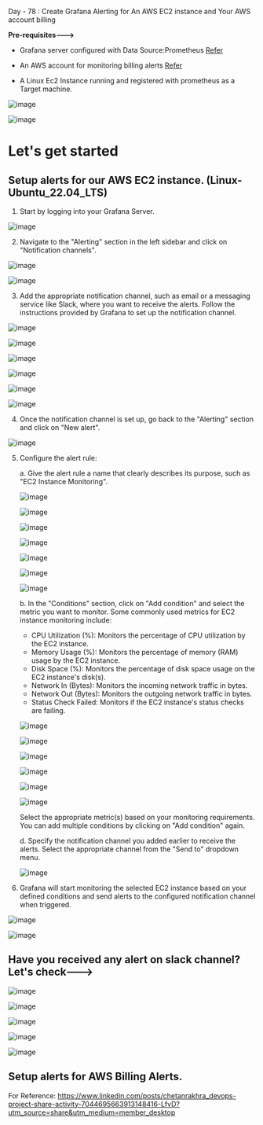 Day - 78 : Create Grafana Alerting for An AWS EC2 instance and Your AWS account billing

**Pre-requisites--->**

- Grafana server configured with Data Source:Prometheus [Refer](https://90daysofdevopschallenge.hashnode.dev/day74-90daysofdevops-challenge-tws)

- An AWS account for monitoring billing alerts [Refer](https://aws.amazon.com/free/?trk=17a47518-9bfe-4f1e-a67f-42bdd19264e5&sc_channel=ps&ef_id=CjwKCAjw44mlBhAQEiwAqP3eVtVUav8CKJEQyq5uKDZ1DwpoeOBuYMAGE5TKBwgV8b6AnRWkjuP6-BoCPZMQAvD_BwE:G:s&s_kwcid=AL!4422!3!525855180410!p!!g!!amazon%20web%20server!13385427590!122597168825&all-free-tier.sort-by=item.additionalFields.SortRank&all-free-tier.sort-order=asc&awsf.Free%20Tier%20Types=*all&awsf.Free%20Tier%20Categories=*all)

- A Linux Ec2 Instance running and registered with prometheus as a Target machine.

![image](https://github.com/Chaitannyaa/90DaysOfDevOps/assets/117350787/5ba991d6-abef-40f7-8074-cf90fb6e1b20)

![image](https://github.com/Chaitannyaa/90DaysOfDevOps/assets/117350787/8c92379c-a572-466d-ab30-b779b1a4d388)

# Let's get started 

## Setup alerts for our AWS EC2 instance. (Linux-Ubuntu_22.04_LTS)

1. Start by logging into your Grafana Server.

![image](https://github.com/Chaitannyaa/90DaysOfDevOps/assets/117350787/25956352-27ec-4a49-9279-d416bb9616fa)

2. Navigate to the "Alerting" section in the left sidebar and click on "Notification channels".

![image](https://github.com/Chaitannyaa/90DaysOfDevOps/assets/117350787/65edd7d0-f7bf-4cab-a78e-4772be1f9acd)

![image](https://github.com/Chaitannyaa/90DaysOfDevOps/assets/117350787/27f33d9a-09db-4036-9baf-0c87922cb28f)

3. Add the appropriate notification channel, such as email or a messaging service like Slack, where you want to receive the alerts. Follow the instructions provided by Grafana to set up the notification channel.

![image](https://github.com/Chaitannyaa/90DaysOfDevOps/assets/117350787/c053294a-a424-41dd-a9d4-2338ff69d2ec)

![image](https://github.com/Chaitannyaa/90DaysOfDevOps/assets/117350787/cbe6601e-94f1-4c0f-940c-3d638063c700)

![image](https://github.com/Chaitannyaa/90DaysOfDevOps/assets/117350787/c14e3e35-60e7-43e5-9091-faa48d8b9c8f)

![image](https://github.com/Chaitannyaa/90DaysOfDevOps/assets/117350787/c88ab857-e554-4b72-9331-c831629ba2af)

![image](https://github.com/Chaitannyaa/90DaysOfDevOps/assets/117350787/4a6ef6d4-dfab-4db4-8877-3c0e972a0b1e)

![image](https://github.com/Chaitannyaa/90DaysOfDevOps/assets/117350787/ea6f5721-a3df-47a1-9977-5b51f2a88bfe)

4. Once the notification channel is set up, go back to the "Alerting" section and click on "New alert".

![image](https://github.com/Chaitannyaa/90DaysOfDevOps/assets/117350787/c74bea6a-790b-4101-b1f2-8f2253b1ef18)

5. Configure the alert rule:

   a. Give the alert rule a name that clearly describes its purpose, such as "EC2 Instance Monitoring".

   ![image](https://github.com/Chaitannyaa/90DaysOfDevOps/assets/117350787/e60603ca-c3eb-475b-9542-5f4c420453c4)

   ![image](https://github.com/Chaitannyaa/90DaysOfDevOps/assets/117350787/f9e83c55-1584-49db-ab08-82e805792011)

   ![image](https://github.com/Chaitannyaa/90DaysOfDevOps/assets/117350787/edf06034-cd64-4852-8ce8-ca36fef4f417)

   ![image](https://github.com/Chaitannyaa/90DaysOfDevOps/assets/117350787/c024c785-3d4f-4ad1-9db2-19a9e05b9476)

   ![image](https://github.com/Chaitannyaa/90DaysOfDevOps/assets/117350787/d5c4421d-c28b-4259-a75f-41fc43edcd65)

   ![image](https://github.com/Chaitannyaa/90DaysOfDevOps/assets/117350787/d9c67e37-0cb7-404b-aafe-d4369a742822)

   ![image](https://github.com/Chaitannyaa/90DaysOfDevOps/assets/117350787/539efd44-3719-44be-a7ce-f1a11903bee0)

   b. In the "Conditions" section, click on "Add condition" and select the metric you want to monitor. Some commonly used metrics for EC2 instance monitoring include:

      - CPU Utilization (%): Monitors the percentage of CPU utilization by the EC2 instance.
      - Memory Usage (%): Monitors the percentage of memory (RAM) usage by the EC2 instance.
      - Disk Space (%): Monitors the percentage of disk space usage on the EC2 instance's disk(s).
      - Network In (Bytes): Monitors the incoming network traffic in bytes.
      - Network Out (Bytes): Monitors the outgoing network traffic in bytes.
      - Status Check Failed: Monitors if the EC2 instance's status checks are failing.

   ![image](https://github.com/Chaitannyaa/90DaysOfDevOps/assets/117350787/c9686b1c-13c0-4539-8b24-e94df6da8814)

   ![image](https://github.com/Chaitannyaa/90DaysOfDevOps/assets/117350787/0845e1f5-f5d1-4d70-a88f-1703685d80c8)

   ![image](https://github.com/Chaitannyaa/90DaysOfDevOps/assets/117350787/f04b9d92-2d54-4bb1-a96b-1f994907ddbe)

   ![image](https://github.com/Chaitannyaa/90DaysOfDevOps/assets/117350787/781d8784-4659-4ac7-9024-660bad465db2)

   ![image](https://github.com/Chaitannyaa/90DaysOfDevOps/assets/117350787/31c1228e-c5e0-4cdc-9cd2-8c9333d9496f)

   ![image](https://github.com/Chaitannyaa/90DaysOfDevOps/assets/117350787/81019f60-1dc1-4036-8870-4d374ce3fe0c)

   Select the appropriate metric(s) based on your monitoring requirements. You can add multiple conditions by clicking on "Add condition" again.

   d. Specify the notification channel you added earlier to receive the alerts. Select the appropriate channel from the "Send to" dropdown menu.

   ![image](https://github.com/Chaitannyaa/90DaysOfDevOps/assets/117350787/57f7993b-4cab-481c-8486-5dcd6e959f63)

6. Grafana will start monitoring the selected EC2 instance based on your defined conditions and send alerts to the configured notification channel when triggered.

![image](https://github.com/Chaitannyaa/90DaysOfDevOps/assets/117350787/e76b9dd8-3cba-4182-a3ce-2bb67ab51b43)

![image](https://github.com/Chaitannyaa/90DaysOfDevOps/assets/117350787/b7940d78-b129-4e10-afca-04693f65f7a8)

## Have you received any alert on slack channel? Let's check--->

![image](https://github.com/Chaitannyaa/90DaysOfDevOps/assets/117350787/3c1a853d-c041-4684-9607-c578792a79cb)

![image](https://github.com/Chaitannyaa/90DaysOfDevOps/assets/117350787/e4e68ca2-cb1c-4472-be32-ce3a42d1b0c3)

![image](https://github.com/Chaitannyaa/90DaysOfDevOps/assets/117350787/a8d2ae02-6776-40db-bfc0-94bdca485562)

![image](https://github.com/Chaitannyaa/90DaysOfDevOps/assets/117350787/b978aac3-1de0-404b-b65a-8e3bbc384072)

![image](https://github.com/Chaitannyaa/90DaysOfDevOps/assets/117350787/41ccd78d-52e3-46d3-b1ea-89fa532dad41)

## Setup alerts for AWS Billing Alerts.


For Reference: https://www.linkedin.com/posts/chetanrakhra_devops-project-share-activity-7044695663913148416-LfvD?utm_source=share&utm_medium=member_desktop
